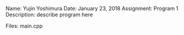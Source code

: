 Name: Yujin Yoshimura
Date: January 23, 2018
Assignment: Program 1
Description:
    describe program here

Files:
    main.cpp
